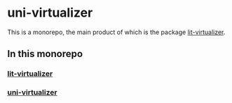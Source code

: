 # uni-virtualizer

This is a monorepo, the main product of which is the package [lit-virtualizer](./packages/lit-virtualizer/).

## In this monorepo

### [lit-virtualizer](./packages/lit-virtualizer/)
 
### [uni-virtualizer](./packages/lit-virtualizer/)
